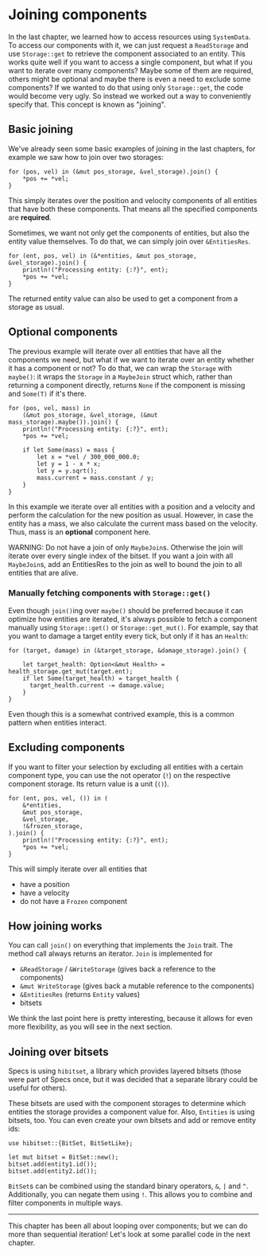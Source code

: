 # Joining components

In the last chapter, we learned how to access resources using `SystemData`.
To access our components with it, we can just request a `ReadStorage` and use
`Storage::get` to retrieve the component associated to an entity. This works quite
well if you want to access a single component, but what if you want to
iterate over many components? Maybe some of them are required, others might
be optional and maybe there is even a need to exclude some components?
If we wanted to do that using only `Storage::get`, the code would become very ugly.
So instead we worked out a way to conveniently specify that. This concept is
known as "joining".

## Basic joining

We've already seen some basic examples of joining in the last chapters, for
example we saw how to join over two storages:

```rust,ignore
for (pos, vel) in (&mut pos_storage, &vel_storage).join() {
    *pos += *vel;
}
```

This simply iterates over the position and velocity components of
all entities that have both these components. That means all the
specified components are **required**.

Sometimes, we want not only get the components of entities,
but also the entity value themselves. To do that, we can simply join over
`&EntitiesRes`.

```rust,ignore
for (ent, pos, vel) in (&*entities, &mut pos_storage, &vel_storage).join() {
    println!("Processing entity: {:?}", ent);
    *pos += *vel;
}
```

The returned entity value can also be used to get a component from a storage as usual.

## Optional components

The previous example will iterate over all entities that have all the components 
we need, but what if we want to iterate over an entity whether it has a component 
or not?
To do that, we can wrap the `Storage` with `maybe()`: it wraps the `Storage` in a 
`MaybeJoin` struct which, rather than returning a component directly, returns 
`None` if the component is missing and `Some(T)` if it's there.
   
```rust,ignore
for (pos, vel, mass) in 
    (&mut pos_storage, &vel_storage, (&mut mass_storage).maybe()).join() {
    println!("Processing entity: {:?}", ent);
    *pos += *vel;
    
    if let Some(mass) = mass {
        let x = *vel / 300_000_000.0;
        let y = 1 - x * x;
        let y = y.sqrt();
        mass.current = mass.constant / y;
    }
}
```
In this example we iterate over all entities with a position and a velocity and 
perform the calculation for the new position as usual. However, in case the entity
has a mass, we also calculate the current mass based on the velocity. 
Thus, mass is an **optional** component here.

WARNING: Do not have a join of only `MaybeJoin`s. Otherwise the join will iterate 
over every single index of the bitset. If you want a join with all `MaybeJoin`s, 
add an EntitiesRes to the join as well to bound the join to all entities that are alive.

### Manually fetching components with `Storage::get()`

Even though `join()`ing over `maybe()` should be preferred because it can optimize how entities are
iterated, it's always possible to fetch a component manually using `Storage::get()`
or `Storage::get_mut()`.
For example, say that you want to damage a target entity every tick, but only if
it has an `Health`: 

```rust,ignore
for (target, damage) in (&target_storage, &damage_storage).join() {
  
    let target_health: Option<&mut Health> = health_storage.get_mut(target.ent);
    if let Some(target_health) = target_health {
      target_health.current -= damage.value;      
    }
}
```
Even though this is a somewhat contrived example, this is a common pattern 
when entities interact.

## Excluding components

If you want to filter your selection by excluding all entities
with a certain component type, you can use the not operator (`!`)
on the respective component storage. Its return value is a unit (`()`).

```rust,ignore
for (ent, pos, vel, ()) in (
    &*entities,
    &mut pos_storage,
    &vel_storage,
    !&frozen_storage,
).join() {
    println!("Processing entity: {:?}", ent);
    *pos += *vel;
}
```

This will simply iterate over all entities that

* have a position
* have a velocity
* do not have a `Frozen` component

## How joining works

You can call `join()` on everything that implements the `Join` trait.
The method call always returns an iterator. `Join` is implemented for

* `&ReadStorage` / `&WriteStorage` (gives back a reference to the components)
* `&mut WriteStorage` (gives back a mutable reference to the components)
* `&EntitiesRes` (returns `Entity` values)
* bitsets

We think the last point here is pretty interesting, because
it allows for even more flexibility, as you will see in the next
section.

## Joining over bitsets

Specs is using `hibitset`, a library which provides layered bitsets
(those were part of Specs once, but it was decided that a separate
library could be useful for others).

These bitsets are used with the component storages to determine
which entities the storage provides a component value for. Also,
`Entities` is using bitsets, too. You can even create your
own bitsets and add or remove entity ids:

```rust,ignore
use hibitset::{BitSet, BitSetLike};

let mut bitset = BitSet::new();
bitset.add(entity1.id());
bitset.add(entity2.id());
```

`BitSet`s can be combined using the standard binary operators,
`&`, `|` and `^`. Additionally, you can negate them using `!`.
This allows you to combine and filter components in multiple ways.

---

This chapter has been all about looping over components; but we can do more
than sequential iteration! Let's look at some parallel code in the next
chapter.
